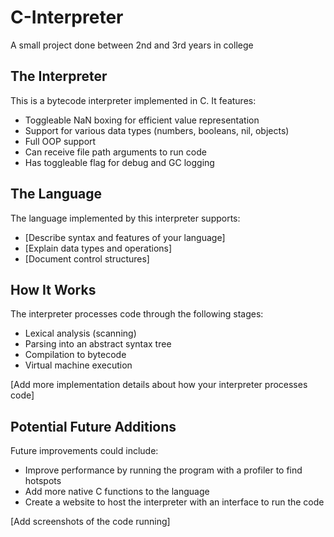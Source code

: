 # C-Interpreter

A small project done between 2nd and 3rd years in college

## The Interpreter

This is a bytecode interpreter implemented in C. It features:

- Toggleable NaN boxing for efficient value representation
- Support for various data types (numbers, booleans, nil, objects)
- Full OOP support
- Can receive file path arguments to run code
- Has toggleable flag for debug and GC logging

## The Language

The language implemented by this interpreter supports:

- [Describe syntax and features of your language]
- [Explain data types and operations]
- [Document control structures]

## How It Works

The interpreter processes code through the following stages:

- Lexical analysis (scanning)
- Parsing into an abstract syntax tree
- Compilation to bytecode
- Virtual machine execution

[Add more implementation details about how your interpreter processes code]

## Potential Future Additions

Future improvements could include:

- Improve performance by running the program with a profiler to find hotspots
- Add more native C functions to the language
- Create a website to host the interpreter with an interface to run the code

[Add screenshots of the code running]